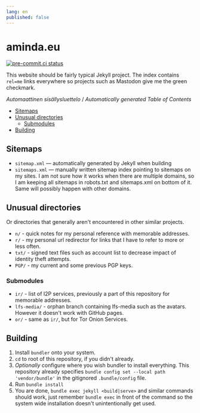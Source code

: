 ```yaml
---
lang: en
published: false
---
```


# aminda.eu

[![pre-commit.ci status](https://results.pre-commit.ci/badge/github/Mikaela/mikaela.github.io/master.svg)](https://results.pre-commit.ci/latest/github/Mikaela/mikaela.github.io/master)

This website should be fairly typical Jekyll project. The index contains
`rel=me` links everywhere so projects such as Mastodon give me the green
checkmark.

<!-- editorconfig-checker-disable -->
<!-- prettier-ignore-start -->

<!-- START doctoc generated TOC please keep comment here to allow auto update -->
<!-- DON'T EDIT THIS SECTION, INSTEAD RE-RUN doctoc TO UPDATE -->
<em lang="fi">Automaattinen sisällysluettelo</em> / <em lang="en">Automatically generated Table of Contents</em>

- [Sitemaps](#sitemaps)
- [Unusual directories](#unusual-directories)
  - [Submodules](#submodules)
- [Building](#building)

<!-- END doctoc generated TOC please keep comment here to allow auto update -->

<!-- prettier-ignore-end -->
<!-- editorconfig-checker-enable -->

## Sitemaps

- `sitemap.xml` — automatically generated by Jekyll when building
- `sitemaps.xml` — manually written sitemap index pointing to sitemaps on my
  sites. I am not sure how it works when there are multiple domains, so
  I am keeping all sitemaps in robots.txt and sitemaps.xml on bottom
  of it. Same will possibly happen with other domains.

## Unusual directories

Or directories that generally aren't encountered in other similar projects.

- `n/` - quick notes for my personal reference with memorable addresses.
- `r/` - my personal url redirector for links that I have to refer to more or less often.
- `txt/` - signed text files such as account list to decrease impact of identity theft attempts.
- `PGP/` - my current and some previous PGP keys.

### Submodules

- `ir/` - list of I2P services, previously a part of this repository for memorable addresses.
- `lfs-media/` - orphan branch containing lfs-media such as the avatars. However it doesn't work with GitHub pages.
- `or/` - same as `ir/`, but for Tor Onion Services.

## Building

1. Install `bundler` onto your system.
1. `cd` to root of this repository, if you didn't already.
1. _Optionally_ configure where you wish bundler to install everything. This repository already specifies `bundle config set --local path 'vendor/bundle'` in the gitignored `.bundle/config` file.
1. Run `bundle install`
1. You are done, `bundle exec jekyll <build|serve>` and similar commands should work, just remember `bundle exec` in front of the command so the system wide installation doesn't unintentionally get used.
